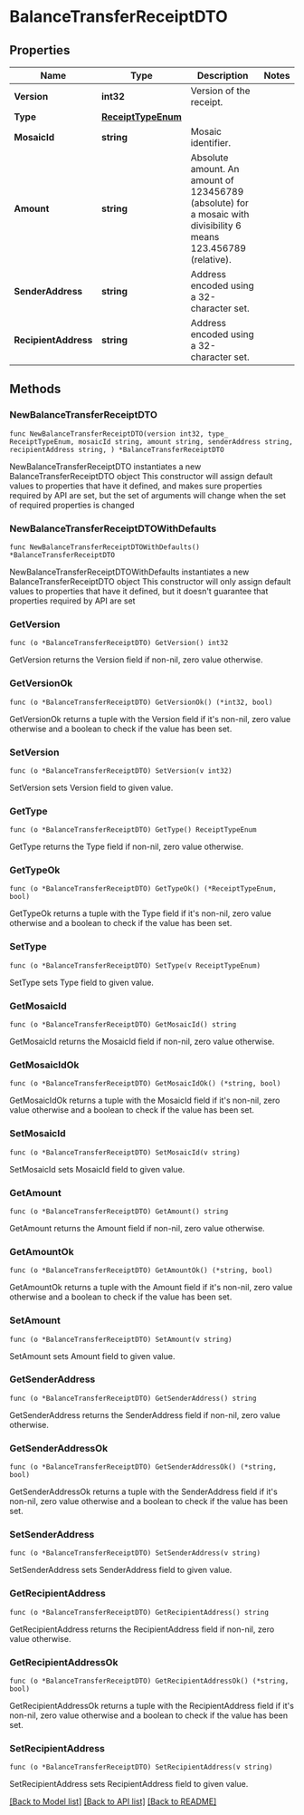 # BalanceTransferReceiptDTO

## Properties

Name | Type | Description | Notes
------------ | ------------- | ------------- | -------------
**Version** | **int32** | Version of the receipt. | 
**Type** | [**ReceiptTypeEnum**](ReceiptTypeEnum.md) |  | 
**MosaicId** | **string** | Mosaic identifier. | 
**Amount** | **string** | Absolute amount. An amount of 123456789 (absolute) for a mosaic with divisibility 6 means 123.456789 (relative). | 
**SenderAddress** | **string** | Address encoded using a 32-character set. | 
**RecipientAddress** | **string** | Address encoded using a 32-character set. | 

## Methods

### NewBalanceTransferReceiptDTO

`func NewBalanceTransferReceiptDTO(version int32, type_ ReceiptTypeEnum, mosaicId string, amount string, senderAddress string, recipientAddress string, ) *BalanceTransferReceiptDTO`

NewBalanceTransferReceiptDTO instantiates a new BalanceTransferReceiptDTO object
This constructor will assign default values to properties that have it defined,
and makes sure properties required by API are set, but the set of arguments
will change when the set of required properties is changed

### NewBalanceTransferReceiptDTOWithDefaults

`func NewBalanceTransferReceiptDTOWithDefaults() *BalanceTransferReceiptDTO`

NewBalanceTransferReceiptDTOWithDefaults instantiates a new BalanceTransferReceiptDTO object
This constructor will only assign default values to properties that have it defined,
but it doesn't guarantee that properties required by API are set

### GetVersion

`func (o *BalanceTransferReceiptDTO) GetVersion() int32`

GetVersion returns the Version field if non-nil, zero value otherwise.

### GetVersionOk

`func (o *BalanceTransferReceiptDTO) GetVersionOk() (*int32, bool)`

GetVersionOk returns a tuple with the Version field if it's non-nil, zero value otherwise
and a boolean to check if the value has been set.

### SetVersion

`func (o *BalanceTransferReceiptDTO) SetVersion(v int32)`

SetVersion sets Version field to given value.


### GetType

`func (o *BalanceTransferReceiptDTO) GetType() ReceiptTypeEnum`

GetType returns the Type field if non-nil, zero value otherwise.

### GetTypeOk

`func (o *BalanceTransferReceiptDTO) GetTypeOk() (*ReceiptTypeEnum, bool)`

GetTypeOk returns a tuple with the Type field if it's non-nil, zero value otherwise
and a boolean to check if the value has been set.

### SetType

`func (o *BalanceTransferReceiptDTO) SetType(v ReceiptTypeEnum)`

SetType sets Type field to given value.


### GetMosaicId

`func (o *BalanceTransferReceiptDTO) GetMosaicId() string`

GetMosaicId returns the MosaicId field if non-nil, zero value otherwise.

### GetMosaicIdOk

`func (o *BalanceTransferReceiptDTO) GetMosaicIdOk() (*string, bool)`

GetMosaicIdOk returns a tuple with the MosaicId field if it's non-nil, zero value otherwise
and a boolean to check if the value has been set.

### SetMosaicId

`func (o *BalanceTransferReceiptDTO) SetMosaicId(v string)`

SetMosaicId sets MosaicId field to given value.


### GetAmount

`func (o *BalanceTransferReceiptDTO) GetAmount() string`

GetAmount returns the Amount field if non-nil, zero value otherwise.

### GetAmountOk

`func (o *BalanceTransferReceiptDTO) GetAmountOk() (*string, bool)`

GetAmountOk returns a tuple with the Amount field if it's non-nil, zero value otherwise
and a boolean to check if the value has been set.

### SetAmount

`func (o *BalanceTransferReceiptDTO) SetAmount(v string)`

SetAmount sets Amount field to given value.


### GetSenderAddress

`func (o *BalanceTransferReceiptDTO) GetSenderAddress() string`

GetSenderAddress returns the SenderAddress field if non-nil, zero value otherwise.

### GetSenderAddressOk

`func (o *BalanceTransferReceiptDTO) GetSenderAddressOk() (*string, bool)`

GetSenderAddressOk returns a tuple with the SenderAddress field if it's non-nil, zero value otherwise
and a boolean to check if the value has been set.

### SetSenderAddress

`func (o *BalanceTransferReceiptDTO) SetSenderAddress(v string)`

SetSenderAddress sets SenderAddress field to given value.


### GetRecipientAddress

`func (o *BalanceTransferReceiptDTO) GetRecipientAddress() string`

GetRecipientAddress returns the RecipientAddress field if non-nil, zero value otherwise.

### GetRecipientAddressOk

`func (o *BalanceTransferReceiptDTO) GetRecipientAddressOk() (*string, bool)`

GetRecipientAddressOk returns a tuple with the RecipientAddress field if it's non-nil, zero value otherwise
and a boolean to check if the value has been set.

### SetRecipientAddress

`func (o *BalanceTransferReceiptDTO) SetRecipientAddress(v string)`

SetRecipientAddress sets RecipientAddress field to given value.



[[Back to Model list]](../README.md#documentation-for-models) [[Back to API list]](../README.md#documentation-for-api-endpoints) [[Back to README]](../README.md)


